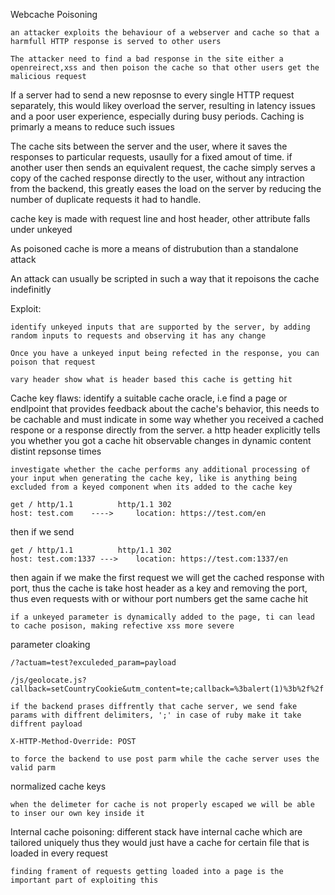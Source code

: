 Webcache Poisoning

	an attacker exploits the behaviour of a webserver and cache so that a harmfull HTTP response is served to other users

	The attacker need to find a bad response in the site either a openreirect,xss and then poison the cache so that other users get the malicious request


If a server had to send a new reposnse to every single HTTP request separately, this would likey overload the server, resulting in latency issues and a poor user experience, especially during busy periods. Caching is primarly a means to reduce such issues

The cache sits between the server and the user, where it saves the responses to particular requests, usaully for a fixed amout of time. if another user then sends an equivalent request, the cache simply serves a copy of the cached response directly to the user, without any intraction from the backend, this greatly eases the load on the server by reducing the number of duplicate requests it had to handle.

cache key is made with request line and host header, other attribute falls under unkeyed

As poisoned cache is more a means of distrubution than a standalone attack

An attack can usually be scripted in such a way that it repoisons the cache indefinitly

Exploit:

	identify unkeyed inputs that are supported by the server, by adding random inputs to requests and observing it has any change

	Once you have a unkeyed input being refected in the response, you can poison that request
	
	vary header show what is header based this cache is getting hit

Cache key flaws:
	identify a suitable cache oracle, i.e find a page or endlpoint that provides feedback about the cache's behavior, this needs to be cachable and must indicate in some way whether you received a cached respone or a response directly from the server.
	a http header explicitly tells you whether you got a cache hit
	observable changes in dynamic content
	distint repsonse times

	investigate whether the cache performs any additional processing of your input when generating the cache key, like is anything being excluded from a keyed component when its added to the cache key

	get / http/1.1			http/1.1 302
	host: test.com    ---->		location: https://test.com/en

then if we send 

	get / http/1.1			http/1.1 302
	host: test.com:1337 ---> 	location: https://test.com:1337/en

then again if we make the first request we will get the cached response with port, thus the cache is take host header as a key and removing the port, thus even requests with or withour port numbers get the same cache hit

	if a unkeyed parameter is dynamically added to the page, ti can lead to cache posison, making refective xss more severe

parameter cloaking

	/?actuam=test?exculeded_param=payload

	/js/geolocate.js?callback=setCountryCookie&utm_content=te;callback=%3balert(1)%3b%2f%2f

	if the backend prases diffrently that cache server, we send fake params with diffrent delimiters, ';' in case of ruby make it take diffrent payload

	X-HTTP-Method-Override: POST

	to force the backend to use post parm while the cache server uses the valid parm

normalized cache keys

	when the delimeter for cache is not properly escaped we will be able to inser our own key inside it

Internal cache poisoning:
	different stack have internal cache which are tailored uniquely thus they would just have a cache for certain file that is loaded in every request

	finding frament of requests getting loaded into a page is the important part of exploiting this 
